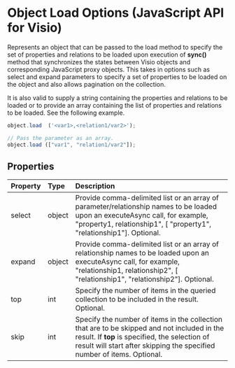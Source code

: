 # Object Load Options (JavaScript API for Visio)

Represents an object that can be passed to the load method to specify the set of properties and relations to be loaded upon execution of **sync()** method that synchronizes the states between Visio objects and corresponding JavaScript proxy objects. This takes in options such as select and expand parameters to specify a set of properties to be loaded on the object and also allows pagination on the collection.

It is also valid to supply a string containing the properties and relations to be loaded or to provide an array containing the list of properties and relations to be loaded. See the following example.

```js
object.load  ('<var1>,<relation1/var2>');

// Pass the parameter as an array.
object.load (["var1", "relation1/var2"]);
```

## Properties

| Property | Type  | Description |
|:---------|:------|:------------|
|select    |object |Provide comma-delimited list or an array of parameter/relationship names to be loaded upon an executeAsync call, for example, "property1, relationship1", [ "property1", "relationship1"]. Optional.|
|expand    |object |Provide comma-delimited list or an array of relationship names to be loaded upon an executeAsync call, for example, "relationship1, relationship2", [ "relationship1", "relationship2"]. Optional.|
|top       |int    |Specify the number of items in the queried collection to be included in the result. Optional.|
|skip      |int    |Specify the number of items in the collection that are to be skipped and not included in the result. If **top** is specified, the selection of result will start after skipping the specified number of items. Optional.|

